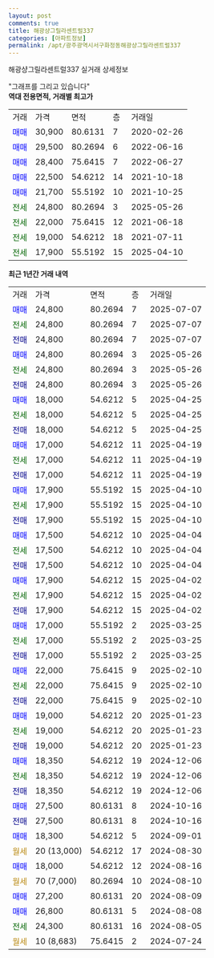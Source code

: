 ```yaml
---
layout: post
comments: true
title: 해광샹그릴라센트럴337
categories: [아파트정보]
permalink: /apt/광주광역시서구화정동해광샹그릴라센트럴337
---
```


해광샹그릴라센트럴337 실거래 상세정보

<script type="text/javascript">
  google.charts.load('current', {'packages':['line', 'corechart']});
  google.charts.setOnLoadCallback(drawChart);

  function drawChart() {
    var data = new google.visualization.DataTable();
    data.addColumn('date', '거래일');
    data.addColumn('number', "매매");
    data.addColumn('number', "전세");
    data.addColumn('number', "전매");

    data.addRows([[new Date(Date.parse("2025-07-07")), 24800, null, null], [new Date(Date.parse("2025-07-07")), null, 24800, null], [new Date(Date.parse("2025-07-07")), null, null, 24800], [new Date(Date.parse("2025-05-26")), 24800, null, null], [new Date(Date.parse("2025-05-26")), null, 24800, null], [new Date(Date.parse("2025-05-26")), null, null, 24800], [new Date(Date.parse("2025-04-25")), 18000, null, null], [new Date(Date.parse("2025-04-25")), null, 18000, null], [new Date(Date.parse("2025-04-25")), null, null, 18000], [new Date(Date.parse("2025-04-19")), 17000, null, null], [new Date(Date.parse("2025-04-19")), null, 17000, null], [new Date(Date.parse("2025-04-19")), null, null, 17000], [new Date(Date.parse("2025-04-10")), 17900, null, null], [new Date(Date.parse("2025-04-10")), null, 17900, null], [new Date(Date.parse("2025-04-10")), null, null, 17900], [new Date(Date.parse("2025-04-04")), 17500, null, null], [new Date(Date.parse("2025-04-04")), null, 17500, null], [new Date(Date.parse("2025-04-04")), null, null, 17500], [new Date(Date.parse("2025-04-02")), 17900, null, null], [new Date(Date.parse("2025-04-02")), null, 17900, null], [new Date(Date.parse("2025-04-02")), null, null, 17900], [new Date(Date.parse("2025-03-25")), 17000, null, null], [new Date(Date.parse("2025-03-25")), null, 17000, null], [new Date(Date.parse("2025-03-25")), null, null, 17000], [new Date(Date.parse("2025-02-10")), 22000, null, null], [new Date(Date.parse("2025-02-10")), null, 22000, null], [new Date(Date.parse("2025-02-10")), null, null, 22000], [new Date(Date.parse("2025-01-23")), 19000, null, null], [new Date(Date.parse("2025-01-23")), null, 19000, null], [new Date(Date.parse("2025-01-23")), null, null, 19000], [new Date(Date.parse("2024-12-06")), 18350, null, null], [new Date(Date.parse("2024-12-06")), null, 18350, null], [new Date(Date.parse("2024-12-06")), null, null, 18350], [new Date(Date.parse("2024-10-16")), 27500, null, null], [new Date(Date.parse("2024-10-16")), null, null, 27500], [new Date(Date.parse("2024-09-01")), 18300, null, null], [new Date(Date.parse("2024-08-30")), null, null, null], [new Date(Date.parse("2024-08-16")), 18000, null, null], [new Date(Date.parse("2024-08-10")), null, null, null], [new Date(Date.parse("2024-08-09")), 27200, null, null], [new Date(Date.parse("2024-08-08")), 26800, null, null], [new Date(Date.parse("2024-08-05")), null, 24300, null], [new Date(Date.parse("2024-07-24")), null, null, null]]);

    var options = {
      hAxis: {
        format: 'yyyy/MM/dd'
      },    
      lineWidth: 0,
      pointsVisible: true,    
      title: '최근 1년간 유형별 실거래가 분포',
      legend: { position: 'bottom' }
    };

    var formatter = new google.visualization.NumberFormat({pattern:'###,###'} );
    formatter.format(data, 1);
    formatter.format(data, 2);
    
    setTimeout(function() {
        var chart = new google.visualization.LineChart(document.getElementById('columnchart_material'));
        chart.draw(data, (options));
        document.getElementById('loading').style.display = 'none';
    }, 200);
  }
</script>


<div id="loading" style="z-index:20; display: block; margin-left: 0px">"그래프를 그리고 있습니다"</div>
<div id="columnchart_material" style="width: 95%; margin-left: 0px; display: block"></div>
<!-- contents start -->
<b>역대 전용면적, 거래별 최고가</b>
<table class="sortable">
    <tr>
      <td>거래</td>
      <td>가격</td>
      <td>면적</td>
      <td>층</td>
      <td>거래일</td>
    </tr>
        <tr>
          <td><a style="color: blue">매매</a></td>
          <td>30,900</td>
          <td>80.6131</td>
          <td>7</td>
          <td>2020-02-26</td>
        </tr>            <tr>
          <td><a style="color: blue">매매</a></td>
          <td>29,500</td>
          <td>80.2694</td>
          <td>6</td>
          <td>2022-06-16</td>
        </tr>            <tr>
          <td><a style="color: blue">매매</a></td>
          <td>28,400</td>
          <td>75.6415</td>
          <td>7</td>
          <td>2022-06-27</td>
        </tr>            <tr>
          <td><a style="color: blue">매매</a></td>
          <td>22,500</td>
          <td>54.6212</td>
          <td>14</td>
          <td>2021-10-18</td>
        </tr>            <tr>
          <td><a style="color: blue">매매</a></td>
          <td>21,700</td>
          <td>55.5192</td>
          <td>10</td>
          <td>2021-10-25</td>
        </tr>        
        <tr>
              <td><a style="color: darkgreen">전세</a></td>
              <td>24,800</td>
              <td>80.2694</td>
              <td>3</td>
              <td>2025-05-26</td>
            </tr>            <tr>
              <td><a style="color: darkgreen">전세</a></td>
              <td>22,000</td>
              <td>75.6415</td>
              <td>12</td>
              <td>2021-06-18</td>
            </tr>            <tr>
              <td><a style="color: darkgreen">전세</a></td>
              <td>19,000</td>
              <td>54.6212</td>
              <td>18</td>
              <td>2021-07-11</td>
            </tr>            <tr>
              <td><a style="color: darkgreen">전세</a></td>
              <td>17,900</td>
              <td>55.5192</td>
              <td>15</td>
              <td>2025-04-10</td>
            </tr>        
    
</table>

<b>최근 1년간 거래 내역</b>

<table class="sortable">
    <tr>
      <td>거래</td>
      <td>가격</td>
      <td>면적</td>
      <td>층</td>
      <td>거래일</td>
    </tr>
    <tr>
      <td><a style="color: blue">매매</a></td>
      <td>24,800</td>
      <td>80.2694</td>
      <td>7</td>
      <td>2025-07-07</td>
    </tr>          <tr>
      <td><a style="color: darkgreen">전세</a></td>
      <td>24,800</td>
      <td>80.2694</td>
      <td>7</td>
      <td>2025-07-07</td>
    </tr>          <tr>
      <td><a style="color: darkblue">전매</a></td>
      <td>24,800</td>
      <td>80.2694</td>
      <td>7</td>
      <td>2025-07-07</td>
    </tr>          <tr>
      <td><a style="color: blue">매매</a></td>
      <td>24,800</td>
      <td>80.2694</td>
      <td>3</td>
      <td>2025-05-26</td>
    </tr>          <tr>
      <td><a style="color: darkgreen">전세</a></td>
      <td>24,800</td>
      <td>80.2694</td>
      <td>3</td>
      <td>2025-05-26</td>
    </tr>          <tr>
      <td><a style="color: darkblue">전매</a></td>
      <td>24,800</td>
      <td>80.2694</td>
      <td>3</td>
      <td>2025-05-26</td>
    </tr>          <tr>
      <td><a style="color: blue">매매</a></td>
      <td>18,000</td>
      <td>54.6212</td>
      <td>5</td>
      <td>2025-04-25</td>
    </tr>          <tr>
      <td><a style="color: darkgreen">전세</a></td>
      <td>18,000</td>
      <td>54.6212</td>
      <td>5</td>
      <td>2025-04-25</td>
    </tr>          <tr>
      <td><a style="color: darkblue">전매</a></td>
      <td>18,000</td>
      <td>54.6212</td>
      <td>5</td>
      <td>2025-04-25</td>
    </tr>          <tr>
      <td><a style="color: blue">매매</a></td>
      <td>17,000</td>
      <td>54.6212</td>
      <td>11</td>
      <td>2025-04-19</td>
    </tr>          <tr>
      <td><a style="color: darkgreen">전세</a></td>
      <td>17,000</td>
      <td>54.6212</td>
      <td>11</td>
      <td>2025-04-19</td>
    </tr>          <tr>
      <td><a style="color: darkblue">전매</a></td>
      <td>17,000</td>
      <td>54.6212</td>
      <td>11</td>
      <td>2025-04-19</td>
    </tr>          <tr>
      <td><a style="color: blue">매매</a></td>
      <td>17,900</td>
      <td>55.5192</td>
      <td>15</td>
      <td>2025-04-10</td>
    </tr>          <tr>
      <td><a style="color: darkgreen">전세</a></td>
      <td>17,900</td>
      <td>55.5192</td>
      <td>15</td>
      <td>2025-04-10</td>
    </tr>          <tr>
      <td><a style="color: darkblue">전매</a></td>
      <td>17,900</td>
      <td>55.5192</td>
      <td>15</td>
      <td>2025-04-10</td>
    </tr>          <tr>
      <td><a style="color: blue">매매</a></td>
      <td>17,500</td>
      <td>54.6212</td>
      <td>10</td>
      <td>2025-04-04</td>
    </tr>          <tr>
      <td><a style="color: darkgreen">전세</a></td>
      <td>17,500</td>
      <td>54.6212</td>
      <td>10</td>
      <td>2025-04-04</td>
    </tr>          <tr>
      <td><a style="color: darkblue">전매</a></td>
      <td>17,500</td>
      <td>54.6212</td>
      <td>10</td>
      <td>2025-04-04</td>
    </tr>          <tr>
      <td><a style="color: blue">매매</a></td>
      <td>17,900</td>
      <td>54.6212</td>
      <td>15</td>
      <td>2025-04-02</td>
    </tr>          <tr>
      <td><a style="color: darkgreen">전세</a></td>
      <td>17,900</td>
      <td>54.6212</td>
      <td>15</td>
      <td>2025-04-02</td>
    </tr>          <tr>
      <td><a style="color: darkblue">전매</a></td>
      <td>17,900</td>
      <td>54.6212</td>
      <td>15</td>
      <td>2025-04-02</td>
    </tr>          <tr>
      <td><a style="color: blue">매매</a></td>
      <td>17,000</td>
      <td>55.5192</td>
      <td>2</td>
      <td>2025-03-25</td>
    </tr>          <tr>
      <td><a style="color: darkgreen">전세</a></td>
      <td>17,000</td>
      <td>55.5192</td>
      <td>2</td>
      <td>2025-03-25</td>
    </tr>          <tr>
      <td><a style="color: darkblue">전매</a></td>
      <td>17,000</td>
      <td>55.5192</td>
      <td>2</td>
      <td>2025-03-25</td>
    </tr>          <tr>
      <td><a style="color: blue">매매</a></td>
      <td>22,000</td>
      <td>75.6415</td>
      <td>9</td>
      <td>2025-02-10</td>
    </tr>          <tr>
      <td><a style="color: darkgreen">전세</a></td>
      <td>22,000</td>
      <td>75.6415</td>
      <td>9</td>
      <td>2025-02-10</td>
    </tr>          <tr>
      <td><a style="color: darkblue">전매</a></td>
      <td>22,000</td>
      <td>75.6415</td>
      <td>9</td>
      <td>2025-02-10</td>
    </tr>          <tr>
      <td><a style="color: blue">매매</a></td>
      <td>19,000</td>
      <td>54.6212</td>
      <td>20</td>
      <td>2025-01-23</td>
    </tr>          <tr>
      <td><a style="color: darkgreen">전세</a></td>
      <td>19,000</td>
      <td>54.6212</td>
      <td>20</td>
      <td>2025-01-23</td>
    </tr>          <tr>
      <td><a style="color: darkblue">전매</a></td>
      <td>19,000</td>
      <td>54.6212</td>
      <td>20</td>
      <td>2025-01-23</td>
    </tr>          <tr>
      <td><a style="color: blue">매매</a></td>
      <td>18,350</td>
      <td>54.6212</td>
      <td>19</td>
      <td>2024-12-06</td>
    </tr>          <tr>
      <td><a style="color: darkgreen">전세</a></td>
      <td>18,350</td>
      <td>54.6212</td>
      <td>19</td>
      <td>2024-12-06</td>
    </tr>          <tr>
      <td><a style="color: darkblue">전매</a></td>
      <td>18,350</td>
      <td>54.6212</td>
      <td>19</td>
      <td>2024-12-06</td>
    </tr>          <tr>
      <td><a style="color: blue">매매</a></td>
      <td>27,500</td>
      <td>80.6131</td>
      <td>8</td>
      <td>2024-10-16</td>
    </tr>          <tr>
      <td><a style="color: darkblue">전매</a></td>
      <td>27,500</td>
      <td>80.6131</td>
      <td>8</td>
      <td>2024-10-16</td>
    </tr>          <tr>
      <td><a style="color: blue">매매</a></td>
      <td>18,300</td>
      <td>54.6212</td>
      <td>5</td>
      <td>2024-09-01</td>
    </tr>          <tr>
      <td><a style="color: darkgoldenrod">월세</a></td>
      <td>20 (13,000)</td>
      <td>54.6212</td>
      <td>17</td>
      <td>2024-08-30</td>
    </tr>          <tr>
      <td><a style="color: blue">매매</a></td>
      <td>18,000</td>
      <td>54.6212</td>
      <td>12</td>
      <td>2024-08-16</td>
    </tr>          <tr>
      <td><a style="color: darkgoldenrod">월세</a></td>
      <td>70 (7,000)</td>
      <td>80.2694</td>
      <td>10</td>
      <td>2024-08-10</td>
    </tr>          <tr>
      <td><a style="color: blue">매매</a></td>
      <td>27,200</td>
      <td>80.6131</td>
      <td>20</td>
      <td>2024-08-09</td>
    </tr>          <tr>
      <td><a style="color: blue">매매</a></td>
      <td>26,800</td>
      <td>80.6131</td>
      <td>5</td>
      <td>2024-08-08</td>
    </tr>          <tr>
      <td><a style="color: darkgreen">전세</a></td>
      <td>24,300</td>
      <td>80.6131</td>
      <td>16</td>
      <td>2024-08-05</td>
    </tr>          <tr>
      <td><a style="color: darkgoldenrod">월세</a></td>
      <td>10 (8,683)</td>
      <td>75.6415</td>
      <td>2</td>
      <td>2024-07-24</td>
    </tr>      </table>
<!-- contents end -->    

